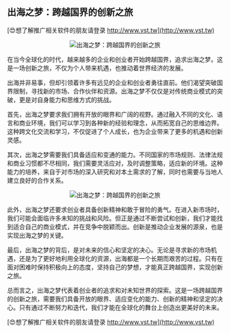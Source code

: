 ## **出海之梦：跨越国界的创新之旅**

[😍想了解推广相关软件的朋友请登录 http://www.vst.tw](http://www.vst.tw)

 <center><img src="https://vst.tw/MP4/tuiguang/png/1.png" alt="出海之梦：跨越国界的创新之旅"></center>

在当今全球化的时代，越来越多的企业和创业者开始跨越国界，追求出海之梦。这是一场创新之旅，不仅为个人带来机遇，也推动着世界经济的发展。

出海并非易事，但却引领着许多有远见的企业和创业者勇往直前。他们渴望突破国界限制，寻找新的市场、合作伙伴和资源。出海之梦不仅仅是对传统商业模式的突破，更是对自身能力和思维方式的挑战。

首先，出海之梦要求我们拥有开放的眼界和广阔的视野。通过融入不同的文化、语言和商业环境，我们可以学习到各种新的经验和理念，从而拓宽自己的思维边界。这种跨文化交流和学习，不仅促进了个人成长，也为企业带来了更多的机遇和创新灵感。

其次，出海之梦需要我们具备适应和变通的能力。不同国家的市场规则、法律法规和商业习惯都不尽相同，我们需要灵活应对，及时调整策略，适应新的环境。这种能力的培养，来自于对市场的深入研究和对本土需求的了解，同时也需要与当地人建立良好的合作关系。

 <center><img src="https://vst.tw/MP4/tuiguang/png/7.png" alt="出海之梦：跨越国界的创新之旅"></center>

此外，出海之梦还要求创业者具备创新精神和敢于冒险的勇气。在进入新市场时，我们可能会面临许多未知的挑战和风险。但正是通过不断尝试和创新，我们才能找到适合自己的商业模式，并在竞争中脱颖而出。创新是推动企业发展的源泉，也是实现出海之梦的关键。

最后，出海之梦的背后，是对未来的信心和坚定的决心。无论是寻求新的市场机遇，还是为了更好地利用全球化的资源，出海都是一个长期而艰苦的过程。只有在面对困难时保持积极向上的态度，坚持自己的梦想，才能真正跨越国界，实现创新之旅。

总而言之，出海之梦代表着创业者的追求和对未知世界的探索。这是一场跨越国界的创新之旅，需要我们具备开放的眼界、适应变化的能力、创新的精神和坚定的决心。只有通过不断努力和迭代，我们才能在全球化的舞台上创造出更美好的未来。

[😍想了解推广相关软件的朋友请登录 http://www.vst.tw](http://www.vst.tw)



